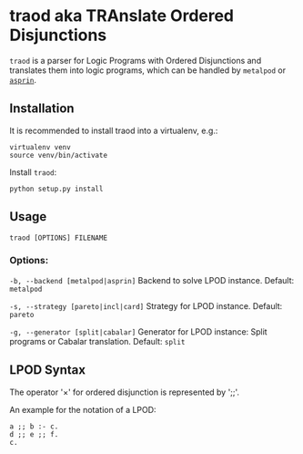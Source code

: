 # traod aka TRAnslate Ordered Disjunctions

`traod` is a parser for Logic Programs with Ordered Disjunctions and translates
them into logic programs, which can be handled by `metalpod` or
[`asprin`](http://potassco.sourceforge.net/labs.html#asprin).

## Installation
It is recommended to install traod into a virtualenv, e.g.:

    virtualenv venv
    source venv/bin/activate

Install `traod`:

    python setup.py install

## Usage

    traod [OPTIONS] FILENAME

### Options:
`-b, --backend [metalpod|asprin]`
  Backend to solve LPOD instance.
  Default: `metalpod`

`-s, --strategy [pareto|incl|card]`
  Strategy for LPOD instance.
  Default: `pareto`

`-g, --generator [split|cabalar]`
  Generator for LPOD instance: Split programs or Cabalar translation.
  Default: `split`

## LPOD Syntax
The operator '×' for ordered disjunction is represented by ';;'.

An example for the notation of a LPOD:

    a ;; b :- c.
    d ;; e ;; f.
    c.
